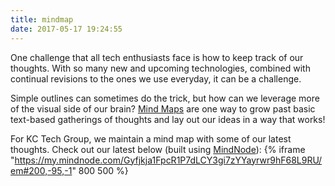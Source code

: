 ```yaml
---
title: mindmap
date: 2017-05-17 19:24:55
---
```

One challenge that all tech enthusiasts face is how to keep track of our thoughts.  With so many new and upcoming technologies, combined with continual revisions to the ones we use everyday, it can be a challenge.

Simple outlines can sometimes do the trick, but how can we leverage more of the visual side of our brain?  [Mind Maps](https://en.wikipedia.org/wiki/Mind_map) are one way to grow past basic text-based gatherings of thoughts and lay out our ideas in a way that works!

For KC Tech Group, we maintain a mind map with some of our latest thoughts.  Check out our latest below (built using [MindNode](https://mindnode.com)):
{% iframe "https://my.mindnode.com/Gyfjkja1FpcR1P7dLCY3gi7zYYayrwr9hF68L9RU/em#200,-95,-1" 800 500 %}